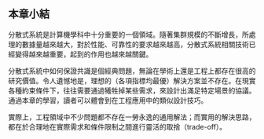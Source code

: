 ## 本章小結

分散式系統是計算機學科中十分重要的一個領域。隨著集群規模的不斷增長，所處理的數據量越來越大，對於性能、可靠性的要求越來越高，分散式系統相關技術已經變得越來越重要，起到的作用也越來越關鍵。

分散式系統中如何保證共識是個經典問題，無論在學術上還是工程上都存在很高的研究價值。令人遺憾地是，理想的（各項指標均最優）解決方案並不存在。在現實各種約束條件下，往往需要通過犧牲掉某些需求，來設計出滿足特定場景的協議。通過本章的學習，讀者可以體會到在工程應用中的類似設計技巧。

實際上，工程領域中不少問題都不存在一勞永逸的通用解法；而實用的解決思路，都在於合理地在實際需求和條件限制之間進行靈活的取捨（trade-off）。
